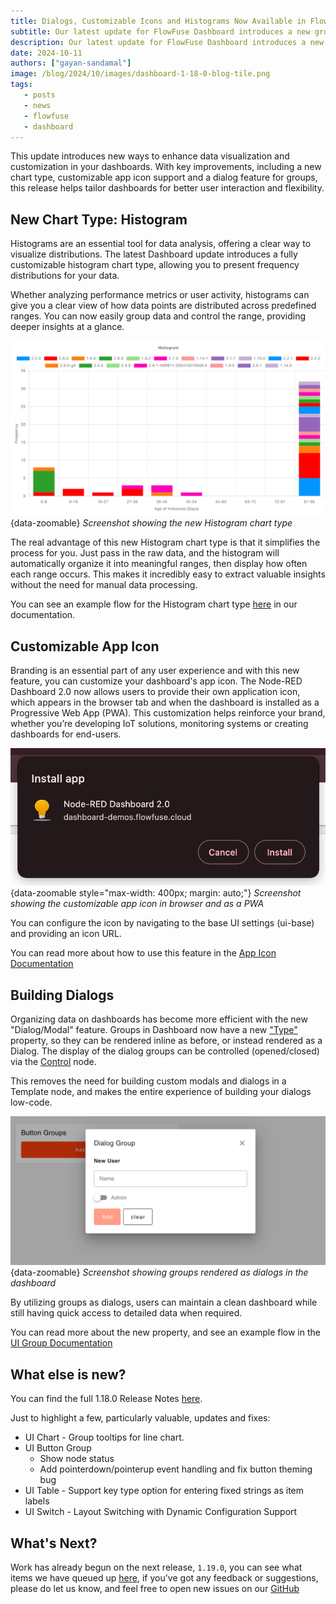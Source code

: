 ```yaml
---
title: Dialogs, Customizable Icons and Histograms Now Available in FlowFuse Dashboard
subtitle: Our latest update for FlowFuse Dashboard introduces a new group type, Dialog, a new chart variation, Histogram and customization support for the application icon.
description: Our latest update for FlowFuse Dashboard introduces a new group type, Dialog, a new chart variation, Histogram and customization support for the application icon.
date: 2024-10-11
authors: ["gayan-sandamal"]
image: /blog/2024/10/images/dashboard-1-18-0-blog-tile.png
tags:
   - posts
   - news
   - flowfuse
   - dashboard
---
```


This update introduces new ways to enhance data visualization and customization in your dashboards. With key improvements, including a new chart type, customizable app icon support and a dialog feature for groups, this release helps tailor dashboards for better user interaction and flexibility.

<!--more-->

## New Chart Type: Histogram

Histograms are an essential tool for data analysis, offering a clear way to visualize distributions. The latest Dashboard update introduces a fully customizable histogram chart type, allowing you to present frequency distributions for your data.

Whether analyzing performance metrics or user activity, histograms can give you a clear view of how data points are distributed across predefined ranges. You can now easily group data and control the range, providing deeper insights at a glance.

![Screenshot showing the new Histogram chart type](./images/chart-histogram.png){data-zoomable}
_Screenshot showing the new Histogram chart type_

The real advantage of this new Histogram chart type is that it simplifies the process for you. Just pass in the raw data, and the histogram will automatically organize it into meaningful ranges, then display how often each range occurs. This makes it incredibly easy to extract valuable insights without the need for manual data processing.

You can see an example flow for the Histogram chart type [here](https://dashboard.flowfuse.com/nodes/widgets/ui-chart.html#histograms) in our documentation.

## Customizable App Icon

Branding is an essential part of any user experience and with this new feature, you can customize your dashboard's app icon. The Node-RED Dashboard 2.0 now allows users to provide their own application icon, which appears in the browser tab and when the dashboard is installed as a Progressive Web App (PWA). This customization helps reinforce your brand, whether you’re developing IoT solutions, monitoring systems or creating dashboards for end-users.

![Screenshot showing the customizable app icon in browser and as a PWA](./images/app-icon-installation.png){data-zoomable style="max-width: 400px; margin: auto;"}
_Screenshot showing the customizable app icon in browser and as a PWA_

You can configure the icon by navigating to the base UI settings (ui-base) and providing an icon URL. 

You can read more about how to use this feature in the [App Icon Documentation](https://dashboard.flowfuse.com/nodes/config/ui-base.html#application-icon)

## Building Dialogs

Organizing data on dashboards has become more efficient with the new "Dialog/Modal" feature. Groups in Dashboard now have a new ["Type"](https://dashboard.flowfuse.com/nodes/config/ui-group.html#type) property, so they can be rendered inline as before, or instead rendered as a Dialog. The display of the dialog groups can be controlled (opened/closed) via the [Control](https://dashboard.flowfuse.com/nodes/widgets/ui-control.html#show-hide) node.

This removes the need for building custom modals and dialogs in a Template node, and makes the entire experience of building your dialogs low-code.

![Screenshot showing groups rendered as dialogs in the dashboard](./images/ui-group-type-dialog.png){data-zoomable}
_Screenshot showing groups rendered as dialogs in the dashboard_

By utilizing groups as dialogs, users can maintain a clean dashboard while still having quick access to detailed data when required. 

You can read more about the new property, and see an example flow in the [UI Group Documentation](https://dashboard.flowfuse.com/nodes/config/ui-group.html#type)

## What else is new?

You can find the full 1.18.0 Release Notes [here](https://github.com/FlowFuse/node-red-dashboard/releases/tag/v1.18.0).

Just to highlight a few, particularly valuable, updates and fixes:
 - UI Chart - Group tooltips for line chart.
 - UI Button Group
    - Show node status
    - Add pointerdown/pointerup event handling and fix button theming bug
 - UI Table - Support key type option for entering fixed strings as item labels
 - UI Switch - Layout Switching with Dynamic Configuration Support

## What's Next?

Work has already begun on the next release, `1.19.0`, you can see what items we have queued up [here](https://github.com/orgs/FlowFuse/projects/15/views/1), if you've got any feedback or suggestions, please do let us know, and feel free to open new issues on our [GitHub](https://github.com/FlowFuse/node-red-dashboard/issues)